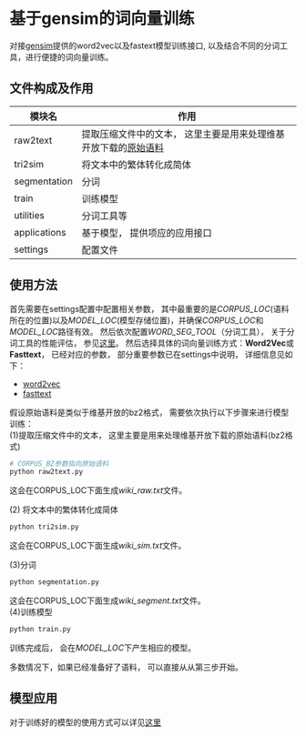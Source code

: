 # 基于gensim的词向量训练
  对接[gensim](https://radimrehurek.com/gensim/)提供的word2vec以及fastext模型训练接口, 以及结合不同的分词工具，进行便捷的词向量训练。
  
## 文件构成及作用
| 模块名  | 作用  | 
|---|---|
| raw2text| 提取压缩文件中的文本， 这里主要是用来处理维基开放下载的[原始语料](https://dumps.wikimedia.org/zhwiki/) |
|  tri2sim |将文本中的繁体转化成简体   | 
|  segmentation | 分词|  
|  train | 训练模型 |
|utilities|分词工具等|
|applications|基于模型， 提供项应的应用接口|
| settings| 配置文件|

## 使用方法
 首先需要在settings配置中配置相关参数， 其中最重要的是*CORPUS_LOC*(语料所在的位置)以及*MODEL_LOC*(模型存储位置)，并确保*CORPUS_LOC*和*MODEL_LOC*路径有效。
然后依次配置*WORD_SEG_TOOL*（分词工具）， 关于分词工具的性能评估， 参见[这里](https://nbviewer.jupyter.org/github/superjcd/NLPRoadMap/blob/master/NoteBooks/NLP%E5%B7%A5%E5%85%B7%E6%80%A7%E8%83%BD%E8%AF%84%E6%B5%8B.ipynb)。
然后选择具体的词向量训练方式：**Word2Vec**或**Fasttext**， 已经对应的参数， 部分重要参数已在settings中说明， 
详细信息见如下：
- [word2vec](https://radimrehurek.com/gensim/models/word2vec.html)
- [fasttext](https://radimrehurek.com/gensim/models/fasttext.html#gensim.models.fasttext.FastText)  

假设原始语料是类似于维基开放的bz2格式， 需要依次执行以下步骤来进行模型训练：  
(1)提取压缩文件中的文本， 这里主要是用来处理维基开放下载的原始语料(bz2格式)
```python
# CORPUS_BZ参数指向原始语料
python raw2text.py
```
这会在CORPUS_LOC下面生成*wiki_raw.txt*文件。

(2) 将文本中的繁体转化成简体
```python
python tri2sim.py
```
这会在CORPUS_LOC下面生成*wiki_sim.txt*文件。

(3)分词
```python
python segmentation.py
``` 
这会在CORPUS_LOC下面生成*wiki_segment.txt*文件。  
(4)训练模型
```python
python train.py
```
训练完成后， 会在*MODEL_LOC*下产生相应的模型。  

多数情况下，如果已经准备好了语料， 可以直接从从第三步开始。

## 模型应用
  对于训练好的模型的使用方式可以详见[这里]()







